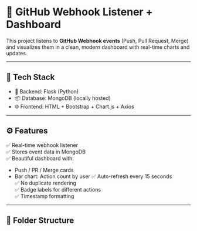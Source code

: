 # 🚀 GitHub Webhook Listener + Dashboard

This project listens to **GitHub Webhook events** (Push, Pull Request, Merge) and visualizes them in a clean, modern dashboard with real-time charts and updates.

---

## 🔧 Tech Stack

- 🐍 Backend: Flask (Python)
- 📦 Database: MongoDB (locally hosted)
- 🌐 Frontend: HTML + Bootstrap + Chart.js + Axios

---

## ⚙️ Features

✅ Real-time webhook listener  
✅ Stores event data in MongoDB  
✅ Beautiful dashboard with:
- Push / PR / Merge cards
- Bar chart: Action count by user
✅ Auto-refresh every 15 seconds  
✅ No duplicate rendering  
✅ Badge labels for different actions  
✅ Timestamp formatting  

---

## 📂 Folder Structure

